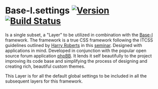 # Base-l.settings [![Version](https://img.shields.io/npm/v/base-l.settings.svg?style=flat)](https://www.npmjs.com/package/base-l.settings) [![Build Status](https://img.shields.io/travis/hanakin/base-l.settings/master.svg)](http://travis-ci.org/hanakin/base-l.settings/master)


Is a single subset, a "Layer" to be utilized in combination with the
[Base-l](https://github.com/hanakin/base-l) framework. The framework is a true
CSS framework following the ITCSS guidelines outlined by [Harry Roberts](http://www.csswizardry.com)
in this [seminar](https://www.youtube.com/watch?v=1OKZOV-iLj4). Designed with
applications in mind. Developed in conjunction with the popular open source
forum application [phpBB](http://www.phpbb.org). It lends it self beautifully to
the project improving its code base and simplifying the process of designing and
creating rich, beautiful custom themes.

This Layer is for all the default global settings to be included in all the
subsequent layers for this framework.
